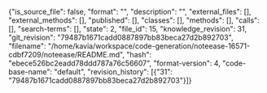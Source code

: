 {"is_source_file": false, "format": "", "description": "", "external_files": [], "external_methods": [], "published": [], "classes": [], "methods": [], "calls": [], "search-terms": [], "state": 2, "file_id": 15, "knowledge_revision": 31, "git_revision": "79487b1671cadd0887897bb83beca27d2b892703", "filename": "/home/kavia/workspace/code-generation/noteease-16571-cdbf7209/noteease/README.md", "hash": "ebece526bc2eadd78ddd787a76c56607", "format-version": 4, "code-base-name": "default", "revision_history": [{"31": "79487b1671cadd0887897bb83beca27d2b892703"}]}